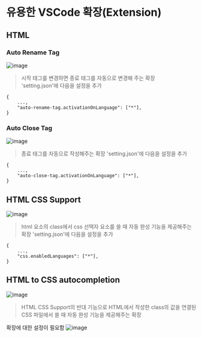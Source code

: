 # 유용한 VSCode 확장(Extension)
## HTML
### Auto Rename Tag
![image](https://github.com/tiblo/front-end_edu/assets/34559256/ad0969fc-314a-4c9f-b5ee-f848f4430427)
> 시작 태그를 변경하면 종료 태그를 자동으로 변경해 주는 확장<br>
'setting.json'에 다음을 설정을 추가
```
{
    ...,
    "auto-rename-tag.activationOnLanguage": ["*"],
}
```

### Auto Close Tag
![image](https://github.com/tiblo/front-end_edu/assets/34559256/84f2c5b4-d602-4af7-b866-84d5d4bd7cfc)
> 종료 태그를 자동으로 작성해주는 확장
'setting.json'에 다음을 설정을 추가
```
{
    ...,
    "auto-close-tag.activationOnLanguage": ["*"],
}
```
## HTML CSS Support
![image](https://github.com/tiblo/front-end_edu/assets/34559256/4dcddf75-f9a0-449a-8c70-195f635a79d4)
> html 요소의 class에서 css 선택자 요소를 쓸 때 자동 완성 기능을 제공해주는 확장
'setting.json'에 다음을 설정을 추가
```
{
    ...,
    "css.enabledLanguages": ["*"],   
}
```
## HTML to CSS autocompletion
![image](https://github.com/tiblo/front-end_edu/assets/34559256/79691741-ff3f-481b-8ecc-528b7b122b52)
> HTML CSS Support의 반대 기능으로 HTML에서 작성한 class의 값을 연결된 CSS 파일에서 쓸 때 자동 완성 기능을 제공해주는 확장

확장에 대한 설정이 필요함
![image](https://github.com/tiblo/front-end_edu/assets/34559256/f8805a4a-6683-4c88-a5cc-2fcbbe9983e0)




